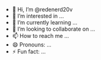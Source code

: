 - 👋 Hi, I’m @redenerd20v
- 👀 I’m interested in ...
- 🌱 I’m currently learning ...
- 💞️ I’m looking to collaborate on ...
- 📫 How to reach me ...
- 😄 Pronouns: ...
- ⚡ Fun fact: ...

<!---
redenerd20v/redenerd20v is a ✨ special ✨ repository because its `README.md` (this file) appears on your GitHub profile.
You can click the Preview link to take a look at your changes.
--->
